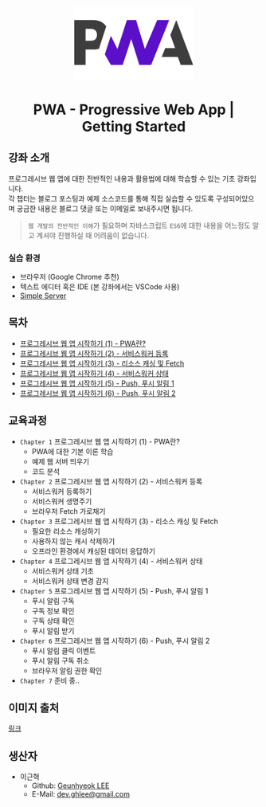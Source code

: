 <div align="center">
  <img src="./pwa.png" width="240px">
  <h1>PWA - Progressive Web App | Getting Started</h1>
</div>

## 강좌 소개

프로그레시브 웹 앱에 대한 전반적인 내용과 활용법에 대해 학습할 수 있는 기초 강좌입니다.  
각 챕터는 블로그 포스팅과 예제 소스코드를 통해 직접 실습할 수 있도록 구성되어있으며 궁금한 내용은 블로그 댓글 또는 이메일로 보내주시면 됩니다.

> `웹 개발의 전반적인 이해`가 필요하며 자바스크립트 `ES6`에 대한 내용을 어느정도 알고 계셔야 진행하실 때 어려움이 없습니다.

### 실습 환경

- 브라우저 (Google Chrome 추천)
- 텍스트 에디터 혹은 IDE (본 강좌에서는 VSCode 사용)
- [Simple Server](https://github.com/leegeunhyeok/simple-server/releases/latest)

## 목차

- [프로그레시브 웹 앱 시작하기 (1) - PWA란?](http://codevkr.tistory.com/85)
- [프로그레시브 웹 앱 시작하기 (2) - 서비스워커 등록](http://codevkr.tistory.com/86)
- [프로그레시브 웹 앱 시작하기 (3) - 리소스 캐싱 및 Fetch](http://codevkr.tistory.com/87)
- [프로그레시브 웹 앱 시작하기 (4) - 서비스워커 상태](http://codevkr.tistory.com/88)
- [프로그레시브 웹 앱 시작하기 (5) - Push, 푸시 알림 1](https://codevkr.tistory.com/94)
- [프로그레시브 웹 앱 시작하기 (6) - Push, 푸시 알림 2](#)

## 교육과정

- `Chapter 1` 프로그레시브 웹 앱 시작하기 (1) - PWA란?
  - PWA에 대한 기본 이론 학습
  - 예제 웹 서버 띄우기
  - 코드 분석
- `Chapter 2` 프로그레시브 웹 앱 시작하기 (2) - 서비스워커 등록
  - 서비스워커 등록하기
  - 서비스워커 생명주기
  - 브라우저 Fetch 가로채기
- `Chapter 3` 프로그레시브 웹 앱 시작하기 (3) - 리소스 캐싱 및 Fetch
  - 필요한 리소스 캐싱하기
  - 사용하지 않는 캐시 삭제하기
  - 오프라인 환경에서 캐싱된 데이터 응답하기
- `Chapter 4` 프로그레시브 웹 앱 시작하기 (4) - 서비스워커 상태
  - 서비스워커 상태 기초
  - 서비스워커 상태 변경 감지
- `Chapter 5` 프로그레시브 웹 앱 시작하기 (5) - Push, 푸시 알림 1
  - 푸시 알림 구독
  - 구독 정보 확인
  - 구독 상태 확인
  - 푸시 알림 받기
- `Chapter 6` 프로그레시브 웹 앱 시작하기 (6) - Push, 푸시 알림 2
  - 푸시 알림 클릭 이벤트
  - 푸시 알림 구독 취소
  - 브라우저 알림 권한 확인
- `Chapter 7` 준비 중..

## 이미지 출처

[링크](https://www.boredpanda.com/animals-hybrids-photoshop/?utm_source=google&utm_medium=organic&utm_campaign=organic)

## 생산자

- 이근혁
  - Github: [Geunhyeok LEE](https://github.com/leegeunhyeok)
  - E-Mail: [dev.ghlee@gmail.com](mailto:dev.ghlee@gmail.com)
